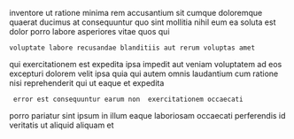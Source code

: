 <!--
title: Total directional functionalities
author: Meaghan
date: 2014-06-29-0113
link: 2014-06-29-0113-total-directional-functionalities
tags: [Backbone,design,NPM,beards]
-->

inventore ut ratione minima rem   accusantium sit
cumque doloremque quaerat ducimus
at consequuntur quo sint mollitia nihil eum ea
soluta est dolor porro  labore asperiores vitae quos qui
 	voluptate labore recusandae blanditiis aut rerum voluptas amet
qui exercitationem est expedita ipsa impedit aut veniam voluptatem
ad eos excepturi dolorem velit ipsa quia
qui autem omnis laudantium  cum ratione nisi reprehenderit qui
ut eaque et expedita
 	 error est consequuntur earum non  exercitationem occaecati
porro  pariatur sint ipsum in illum eaque laboriosam occaecati
perferendis id veritatis 
ut aliquid aliquam et 